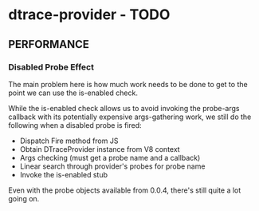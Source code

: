 # dtrace-provider - TODO

## PERFORMANCE

### Disabled Probe Effect

The main problem here is how much work needs to be done to get to the
point we can use the is-enabled check.

While the is-enabled check allows us to avoid invoking the probe-args
callback with its potentially expensive args-gathering work, we still
do the following when a disabled probe is fired:

 * Dispatch Fire method from JS
 * Obtain DTraceProvider instance from V8 context
 * Args checking (must get a probe name and a callback)
 * Linear search through provider's probes for probe name
 * Invoke the is-enabled stub

Even with the probe objects available from 0.0.4, there's still quite
a lot going on. 
